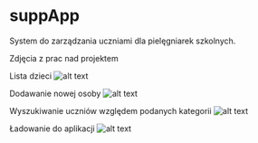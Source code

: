 suppApp
====================================

System do zarządzania uczniami dla pielęgniarek szkolnych.


Zdjęcia z prac nad projektem

Lista dzieci
![alt text](http://i.imgur.com/mpSJXpw.png)

Dodawanie nowej osoby
![alt text](http://i.imgur.com/5Bzh55q.png)

Wyszukiwanie uczniów względem podanych kategorii
![alt text](http://i.imgur.com/4R3cDOE.png)

Ładowanie do aplikacji
![alt text](http://i.imgur.com/xXlJgMX.png)
